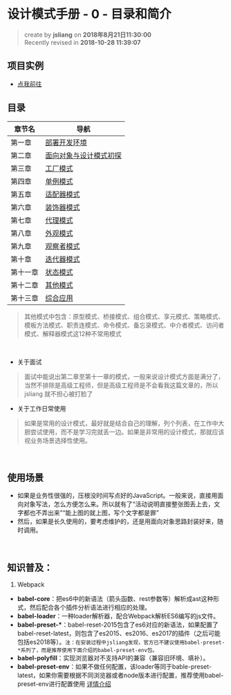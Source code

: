 设计模式手册 - 0 - 目录和简介
===

> create by **jsliang** on **2018年8月21日11:30:00**   
> Recently revised in **2018-10-28 11:39:07**

## 项目实例
* [点我前往](http://es6design.jsliang.top/)

## 目录
| 章节名  | 导航                                                   |
| ------- | ------------------------------------------------------ |
| 第一章  | [部署开发环境](./design-pattern-chapter1.md)           |
| 第二章  | [面向对象与设计模式初探](./design-pattern-chapter2.md) |
| 第三章  | [工厂模式](./design-pattern-chapter3.md)               |
| 第四章  | [单例模式](./design-pattern-chapter4.md)               |
| 第五章  | [适配器模式](./design-pattern-chapter5.md)             |
| 第六章  | [装饰器模式](./design-pattern-chapter6.md)             |
| 第七章  | [代理模式](./design-pattern-chapter7.md)             |
| 第八章  | [外观模式](./design-pattern-chapter8.md)             |
| 第九章  | [观察者模式](./design-pattern-chapter9.md)             |
| 第十章  | [迭代器模式](./design-pattern-chapter10.md)             |
| 第十一章  | [状态模式](./design-pattern-chapter11.md)             |
| 第十二章  | [其他模式](./design-pattern-chapter12.md)             |
| 第十三章  | [综合应用](./design-pattern-chapter13.md)             |
> 其他模式中包含：原型模式、桥接模式、组合模式、享元模式、策略模式、模板方法模式、职责连模式、命令模式、备忘录模式、中介者模式、访问者模式、解释器模式这12种不常用模式

<br>

* 关于面试
> 面试中能说出第二章至第十一章的模式，一般来说设计模式方面是满分了，当然不排除是高级工程师，但是高级工程师是不会看我这篇文章的，所以 jsliang 就不担心被打脸了

* 关于工作日常使用
> 如果是常用的设计模式，最好就是结合自己的理解，列个列表，在工作中大胆尝试使用，而不是学习完就丢一边。如果是非常用的设计模式，那就应该视业务场景选择性使用。

<br>

## 使用场景
* 如果是业务性很强的，压根没时间写点好的JavaScript。一般来说，直接用面向对象写法，怎么方便怎么来。所以就有了“活动说明直接整张图丢上去，文字都也不弄出来”“能上图的就上图，写个文字都是罪”
* 然后，如果是长久使用的，要考虑维护的，还是用面向对象思路封装好来，随时调用。

<br> 

## 知识普及：  
1. Webpack
* **babel-core**：把es6中的新语法（箭头函数、rest参数等）解析成ast这种形式，然后配合各个插件分析语法进行相应的处理。
* **babel-loader**：一种loader解析器，配合Webpack解析ES6编写的js文件。
* **babel-preset-\***：babel-reset-2015包含了es6对应的新语法，如果配置了babel-reset-latest，则包含了es2015、es2016、es2017的插件（之后可能包括es2018等）。`注：在安装过程中jsliang发现，官方已不建议使用babel-preset-*系列了，而是推荐使用下面介绍的babel-preset-env包。`
* **babel-polyfill**：实现浏览器对不支持API的兼容（兼容旧环境、填补）。
* **babel-preset-env**：如果不做任何配置，该loader等同于bable-preset-latest，如果你需要根据不同浏览器或者node版本进行配置，推荐使用babel-preset-env进行配置使用 [详情介绍](https://segmentfault.com/a/1190000011639765)

<br>

